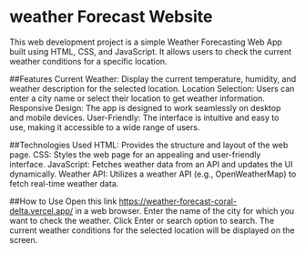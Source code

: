 # weather Forecast Website
This web development project is a simple Weather Forecasting Web App built using HTML, CSS, and JavaScript. It allows users to check the current weather conditions for a specific location.

##Features
Current Weather: Display the current temperature, humidity, and weather description for the selected location.
Location Selection: Users can enter a city name or select their location to get weather information.
Responsive Design: The app is designed to work seamlessly on desktop and mobile devices.
User-Friendly: The interface is intuitive and easy to use, making it accessible to a wide range of users.

##Technologies Used
HTML: Provides the structure and layout of the web page.
CSS: Styles the web page for an appealing and user-friendly interface.
JavaScript: Fetches weather data from an API and updates the UI dynamically.
Weather API: Utilizes a weather API (e.g., OpenWeatherMap) to fetch real-time weather data.

##How to Use
Open this link https://weather-forecast-coral-delta.vercel.app/ in a web browser.
Enter the name of the city for which you want to check the weather.
Click Enter or search option to search.
The current weather conditions for the selected location will be displayed on the screen.


